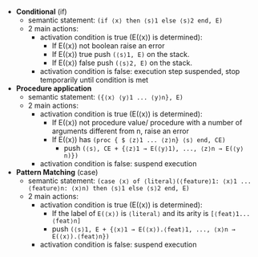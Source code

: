 - **Conditional** (if)
	- semantic statement: `(if ⟨x⟩ then ⟨s⟩1 else ⟨s⟩2 end, E)`
	- 2 main actions:
		- activation condition is true (E(⟨x⟩) is determined): 
			- If E(⟨x⟩) not boolean raise an error
			- If E(⟨x⟩) true push `(⟨s⟩1, E)` on the stack.
			- If E(⟨x⟩) false push `(⟨s⟩2, E)` on the stack.
		- activation condition is false: execution step suspended, stop temporarily until condition is met
- **Procedure application**
	- semantic statement: `({⟨x⟩ ⟨y⟩1 ... ⟨y⟩n}, E)`
	- 2 main actions:
		- activation condition is true (E(⟨x⟩) is determined): 
			- If E(⟨x⟩) not procedure value/ procedure with a number of arguments different from n, raise an error
			- If E(⟨x⟩) has `(proc { $ ⟨z⟩1 ... ⟨z⟩n} ⟨s⟩ end, CE)`
				- push `(⟨s⟩, CE + {⟨z⟩1 → E(⟨y⟩1), ..., ⟨z⟩n → E(⟨y⟩n)})`
		- activation condition is false: suspend execution
- **Pattern Matching** (case)
	- semantic statement: `(case ⟨x⟩ of ⟨literal⟩(⟨feature⟩1: ⟨x⟩1 ... ⟨feature⟩n: ⟨x⟩n) then ⟨s⟩1 else ⟨s⟩2 end, E)`
	- 2 main actions:
		- activation condition is true (E(⟨x⟩) is determined): 
			- If the label of `E(⟨x⟩)` is `⟨literal⟩` and its arity is `[⟨feat⟩1...⟨feat⟩n]`
			- push `(⟨s⟩1, E + {⟨x⟩1 → E(⟨x⟩).⟨feat⟩1, ..., ⟨x⟩n → E(⟨x⟩).⟨feat⟩n})`
		- activation condition is false: suspend execution